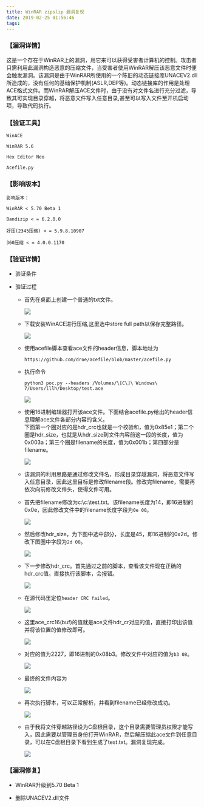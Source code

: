 ```yaml
---
title: WinRAR zipslip 漏洞复现
date: 2019-02-25 01:56:46
tags:
---
```


### 【漏洞详情】

这是一个存在于WinRAR上的漏洞，用它来可以获得受害者计算机的控制。攻击者只需利用此漏洞构造恶意的压缩文件，当受害者使用WinRAR解压该恶意文件时便会触发漏洞。该漏洞是由于WinRAR所使用的一个陈旧的动态链接库UNACEV2.dll所造成的，没有任何的基础保护机制(ASLR,DEP等)。动态链接库的作用是处理ACE格式文件。而WinRAR解压ACE文件时，由于没有对文件名进行充分过滤，导致其可实现目录穿越，将恶意文件写入任意目录,甚至可以写入文件至开机启动项，导致代码执行。

### 【验证工具】

    WinACE

    WinRAR 5.6

    Hex Editor Neo

    Acefile.py

### 【影响版本】

    影响版本：

    WinRAR < 5.70 Beta 1

    Bandizip < = 6.2.0.0

    好压(2345压缩) < = 5.9.8.10907

    360压缩 < = 4.0.0.1170

### 【验证详情】

*   验证条件

*   验证过程

    *   首先在桌面上创建一个普通的txt文件。

        ![](/img/winrar/1.png)

    *   下载安装WinACE进行压缩,这里选中store full path以保存完整路径。

        ![](/img/winrar/2.png)

    *   使用acefile脚本查看ace文件的header信息，脚本地址为

        ```
        https://github.com/droe/acefile/blob/master/acefile.py
        ```

    * 执行命令

        ```
        python3 poc.py --headers /Volumes/\[C\]\ Windows\ 7/Users/lllh/Desktop/test.ace
        ```

        ![](/img/winrar/3.png)

    *   使用16进制编辑器打开该ace文件。下面结合acefile.py给出的header信息理解ace文件各部分内容的含义。  
        下面第一个圈对应的是hdr_crc也就是一个校验和，值为0x85e1；第二个圈是hdr_size，也就是从hdr_size到文件内容前这一段的长度，值为0x003a；第三个圈是filename的长度，值为0x001b；第四部分是filename。

        ![](/img/winrar/4.png)

    *   该漏洞的利用思路是通过修改文件名，形成目录穿越漏洞，将恶意文件写入任意目录，因此这里目标是修改filename段。修改完filename，需要再依次向前修改文件头，使得文件可用。

    *   首先把filename修改为c:\\c:\\test.txt。该filename长度为14，即16进制的0x0e，因此修改文件中的filename长度字段为`0e 00`。

        ![](/img/winrar/5.png)

    *   然后修改hdr_size，为下图中选中部分，长度是45，即16进制的0x2d。修改下图圈中字段为`2d 00`。

        ![](/img/winrar/6.png)

    *   下一步修改hdr_crc。首先通过之前的脚本，查看该文件现在正确的hdr_crc值。直接执行该脚本，会报错。

        ![](/img/winrar/7.png)

    *   在源代码里定位`header CRC failed`。

        ![](/img/winrar/8.png)

    *   这里ace_crc16(buf)的值就是ace文件hdr_cr对应的值，直接打印出该值并将该位置的值修改即可。

        ![](/img/winrar/9.png)

    *   对应的值为2227，即16进制的0x08b3。修改文件中对应的值为`b3 08`。

        ![](/img/winrar/10.png)

    *   最终的文件内容为

        ![](/img/winrar/11.png)

    *   再次执行脚本，可以正常解析，并看到filename已经修改成功。

        ![](/img/winrar/12.png)

    *   由于我将文件穿越路径设为C盘根目录，这个目录需要管理员权限才能写入，因此需要以管理员身份打开WinRAR，然后解压缩此ace文件到任意目录，可以在C盘根目录下看到生成了test.txt。漏洞复现完成。

        ![](/img/winrar/13.png)

### 【漏洞修复】

- WinRAR升级到5.70 Beta 1

- 删除UNACEV2.dll文件
